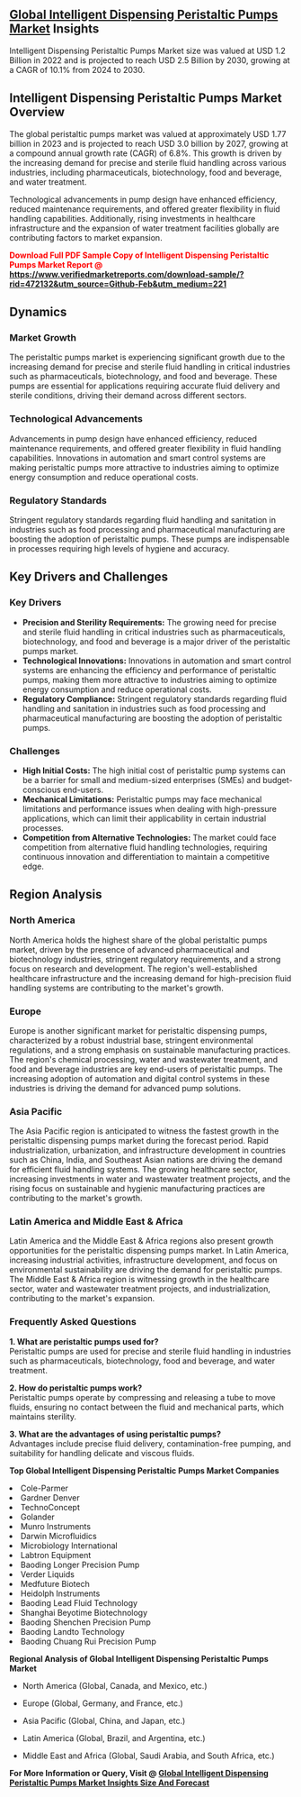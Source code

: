 <h2><a href="https://www.verifiedmarketreports.com/download-sample/?rid=472132&amp;utm_source=Github&amp;utm_medium=221" target="_blank">Global Intelligent Dispensing Peristaltic Pumps Market</a> Insights</h2><p>Intelligent Dispensing Peristaltic Pumps Market size was valued at USD 1.2 Billion in 2022 and is projected to reach USD 2.5 Billion by 2030, growing at a CAGR of 10.1% from 2024 to 2030.</p><p> <h2>Intelligent Dispensing Peristaltic Pumps Market Overview</h2> <p>The global peristaltic pumps market was valued at approximately USD 1.77 billion in 2023 and is projected to reach USD 3.0 billion by 2027, growing at a compound annual growth rate (CAGR) of 6.8%. This growth is driven by the increasing demand for precise and sterile fluid handling across various industries, including pharmaceuticals, biotechnology, food and beverage, and water treatment.</p> <p>Technological advancements in pump design have enhanced efficiency, reduced maintenance requirements, and offered greater flexibility in fluid handling capabilities. Additionally, rising investments in healthcare infrastructure and the expansion of water treatment facilities globally are contributing factors to market expansion. </p> <p><strong><p><span class=""><span style="color: #ff0000;"><strong>Download Full PDF Sample Copy of Intelligent Dispensing Peristaltic Pumps Market Report</strong> @ </span><a href="https://www.verifiedmarketreports.com/download-sample/?rid=472132&amp;utm_source=Github-Feb&amp;utm_medium=221" target="_blank">https://www.verifiedmarketreports.com/download-sample/?rid=472132&amp;utm_source=Github-Feb&amp;utm_medium=221</a></span></p></strong></p> <h2>Dynamics</h2> <h3>Market Growth</h3> <p>The peristaltic pumps market is experiencing significant growth due to the increasing demand for precise and sterile fluid handling in critical industries such as pharmaceuticals, biotechnology, and food and beverage. These pumps are essential for applications requiring accurate fluid delivery and sterile conditions, driving their demand across different sectors. </p> <h3>Technological Advancements</h3> <p>Advancements in pump design have enhanced efficiency, reduced maintenance requirements, and offered greater flexibility in fluid handling capabilities. Innovations in automation and smart control systems are making peristaltic pumps more attractive to industries aiming to optimize energy consumption and reduce operational costs. </p> <h3>Regulatory Standards</h3> <p>Stringent regulatory standards regarding fluid handling and sanitation in industries such as food processing and pharmaceutical manufacturing are boosting the adoption of peristaltic pumps. These pumps are indispensable in processes requiring high levels of hygiene and accuracy. </p> <h2>Key Drivers and Challenges</h2> <h3>Key Drivers</h3> <ul> <li><strong>Precision and Sterility Requirements:</strong> The growing need for precise and sterile fluid handling in critical industries such as pharmaceuticals, biotechnology, and food and beverage is a major driver of the peristaltic pumps market. </li> <li><strong>Technological Innovations:</strong> Innovations in automation and smart control systems are enhancing the efficiency and performance of peristaltic pumps, making them more attractive to industries aiming to optimize energy consumption and reduce operational costs. </li> <li><strong>Regulatory Compliance:</strong> Stringent regulatory standards regarding fluid handling and sanitation in industries such as food processing and pharmaceutical manufacturing are boosting the adoption of peristaltic pumps. </li> </ul> <h3>Challenges</h3> <ul> <li><strong>High Initial Costs:</strong> The high initial cost of peristaltic pump systems can be a barrier for small and medium-sized enterprises (SMEs) and budget-conscious end-users. </li> <li><strong>Mechanical Limitations:</strong> Peristaltic pumps may face mechanical limitations and performance issues when dealing with high-pressure applications, which can limit their applicability in certain industrial processes. </li> <li><strong>Competition from Alternative Technologies:</strong> The market could face competition from alternative fluid handling technologies, requiring continuous innovation and differentiation to maintain a competitive edge. </li> </ul> <h2>Region Analysis</h2> <h3>North America</h3> <p>North America holds the highest share of the global peristaltic pumps market, driven by the presence of advanced pharmaceutical and biotechnology industries, stringent regulatory requirements, and a strong focus on research and development. The region's well-established healthcare infrastructure and the increasing demand for high-precision fluid handling systems are contributing to the market's growth. </p> <h3>Europe</h3> <p>Europe is another significant market for peristaltic dispensing pumps, characterized by a robust industrial base, stringent environmental regulations, and a strong emphasis on sustainable manufacturing practices. The region's chemical processing, water and wastewater treatment, and food and beverage industries are key end-users of peristaltic pumps. The increasing adoption of automation and digital control systems in these industries is driving the demand for advanced pump solutions. </p> <h3>Asia Pacific</h3> <p>The Asia Pacific region is anticipated to witness the fastest growth in the peristaltic dispensing pumps market during the forecast period. Rapid industrialization, urbanization, and infrastructure development in countries such as China, India, and Southeast Asian nations are driving the demand for efficient fluid handling systems. The growing healthcare sector, increasing investments in water and wastewater treatment projects, and the rising focus on sustainable and hygienic manufacturing practices are contributing to the market's growth. </p> <h3>Latin America and Middle East & Africa</h3> <p>Latin America and the Middle East & Africa regions also present growth opportunities for the peristaltic dispensing pumps market. In Latin America, increasing industrial activities, infrastructure development, and focus on environmental sustainability are driving the demand for peristaltic pumps. The Middle East & Africa region is witnessing growth in the healthcare sector, water and wastewater treatment projects, and industrialization, contributing to the market's expansion. </p> <h3>Frequently Asked Questions</h3> <p><strong>1. What are peristaltic pumps used for?</strong><br>Peristaltic pumps are used for precise and sterile fluid handling in industries such as pharmaceuticals, biotechnology, food and beverage, and water treatment. </p> <p><strong>2. How do peristaltic pumps work?</strong><br>Peristaltic pumps operate by compressing and releasing a tube to move fluids, ensuring no contact between the fluid and mechanical parts, which maintains sterility. </p> <p><strong>3. What are the advantages of using peristaltic pumps?</strong><br>Advantages include precise fluid delivery, contamination-free pumping, and suitability for handling delicate and viscous fluids.</p><p><strong>Top Global Intelligent Dispensing Peristaltic Pumps Market Companies</strong></p><div data-test-id=""><p><li>Cole-Parmer</li><li> Gardner Denver</li><li> TechnoConcept</li><li> Golander</li><li> Munro Instruments</li><li> Darwin Microfluidics</li><li> Microbiology International</li><li> Labtron Equipment</li><li> Baoding Longer Precision Pump</li><li> Verder Liquids</li><li> Medfuture Biotech</li><li> Heidolph Instruments</li><li> Baoding Lead Fluid Technology</li><li> Shanghai Beyotime Biotechnology</li><li> Baoding Shenchen Precision Pump</li><li> Baoding Landto Technology</li><li> Baoding Chuang Rui Precision Pump</li></p><div><strong>Regional Analysis of&nbsp;Global Intelligent Dispensing Peristaltic Pumps Market</strong></div><ul><li dir="ltr"><p dir="ltr">North America&nbsp;(Global, Canada, and Mexico, etc.)</p></li><li dir="ltr"><p dir="ltr">Europe (Global, Germany, and France, etc.)</p></li><li dir="ltr"><p dir="ltr">Asia Pacific&nbsp;(Global, China, and Japan, etc.)</p></li><li dir="ltr"><p dir="ltr">Latin America&nbsp;(Global, Brazil, and Argentina, etc.)</p></li><li dir="ltr">Middle East and Africa&nbsp;(Global, Saudi Arabia, and South Africa, etc.)</li></ul><p><strong>For More Information or Query, Visit @&nbsp;</strong><strong><a href="https://www.verifiedmarketreports.com/product/intelligent-dispensing-peristaltic-pumps-market/?utm_source=Github&amp;utm_medium=221" target="_blank">Global Intelligent Dispensing Peristaltic Pumps Market Insights Size And Forecast</a></strong></p></div>

